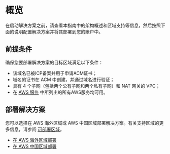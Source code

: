 # 概览

在启动解决方案之前，请查看本指南中的架构概述和区域支持等信息，然后按照下面的说明配置解决方案并将其部署到您的账户中。


## 前提条件

确保您要部署解决方案的目标区域满足以下条件：

- 该域名已被ICP备案并用于申请ACM证书；
- 域名的证书在 ACM 中创建，并通过域名进行验证；
- 具有 4 个子网（包括两个公有子网和两个私有子网）和 NAT 网关的 VPC；
- 在 [AWS 服务](../resources/aws-services.md) 中所列出的所有AWS服务均可用。

## 部署解决方案
您可以选择在 AWS 海外区域或 AWS 中国区域部署解决方案。有关支持区域的更多信息，请参阅 [可部署区域](../considerations.md)。

* [在 AWS 海外区域部署](./global-region.md)
* [在 AWS 中国区域部署](./china-region.md)


